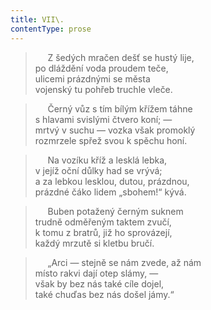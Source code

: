 ```yaml
---
title: VII\.
contentType: prose
---
```


>      Z šedých mračen dešť se hustý lije,  
> po dláždění voda proudem teče,  
> ulicemi prázdnými se města  
> vojenský tu pohřeb truchle vleče.

>      Černý vůz s tím bílým křížem táhne  
> s hlavami svislými čtvero koní; —  
> mrtvý v suchu — vozka však promoklý  
> rozmrzele spřež svou k spěchu honí.

>      Na vozíku kříž a lesklá lebka,  
> v jejíž oční důlky had se vrývá;  
> a za lebkou lesklou, dutou, prázdnou,  
> prázdné čáko lidem „sbohem!“ kývá.

>      Buben potažený černým suknem  
> trudně odměřeným taktem zvučí,  
> k tomu z bratrů, již ho sprovázejí,  
> každý mrzutě si kletbu bručí.

>      „Arci — stejně se nám zvede, až nám  
> místo rakvi dají otep slámy, —  
> však by bez nás také cíle dojel,  
> také chuďas bez nás došel jámy.“
